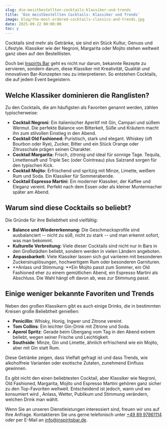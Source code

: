 ```yaml
---
slug: die-meistbestellten-cocktails-klassiker-und-trends
title: 'Die meistbestellten Cocktails: Klassiker und Trends'
image: blog/the-most-ordered-cocktails-classics-and-trends.jpg
date: 2025-09-22 00:00:00
toc: y
---
```

Cocktails sind mehr als Getränke, sie sind ein Stück Kultur, Genuss und Lifestyle. Klassiker wie der Negroni, Margarita oder Mojito stehen weltweit ganz oben auf den Bestelllisten.

Doch bei [Inspirits Bar](/) geht es nicht nur darum, bekannte Rezepte zu servieren, sondern darum, diese Klassiker mit Kreativität, Qualität und innovativen Bar-Konzepten neu zu interpretieren. So entstehen Cocktails, die auf jedem Event begeistern.

## Welche Klassiker dominieren die Ranglisten?

Zu den Cocktails, die am häufigsten als Favoriten genannt werden, zählen typischerweise:

- **Cocktail Negroni**: Ein italienischer Aperitif mit Gin, Campari und süßem Wermut. Die perfekte Balance von Bitterkeit, Süße und Kräutern macht ihn zum stilvollen Einstieg in den Abend.
- **Cocktail Old Fashioned:** Puristisch, stark und elegant. Whiskey (oft Bourbon oder Rye), Zucker, Bitter und ein Stück Orange oder Zitrusschale prägen seinen Charakter.
- **Cocktail Margarita:** Frisch, zitronig und ideal für sonnige Tage. Tequila, Limettensaft und Triple Sec (oder Cointreau) plus Salzrand sorgen für den typischen Kick.
- **Cocktail Mojito:** Erfrischend und spritzig mit Minze, Limette, weißem Rum und Soda. Ein Klassiker für Sommerabende.
- **Cocktail Espresso Martini**: Ein moderner Klassiker, der Kaffee und Eleganz vereint. Perfekt nach dem Essen oder als kleiner Muntermacher später am Abend.

## Warum sind diese Cocktails so beliebt?

Die Gründe für ihre Beliebtheit sind vielfältig:

- **Balance und Wiedererkennung:** Die Geschmacksprofile sind ausbalanciert -- nicht zu süß, nicht zu stark -- und man erkennt sofort, was man bekommt.
- **Kulturelle Verbreitung:** Viele dieser Cocktails sind nicht nur in Bars in den Großstädten beliebt, sondern werden in vielen Ländern angeboten.
- **Anpassbarkeit:** Viele Klassiker lassen sich gut variieren mit besonderen Zuckersiruplösungen, hochwertigem Rum oder besonderen Garnituren.
- **Anlass und Stimmung: **Ein Mojito passt zum Sommer, ein Old Fashioned eher zu einem gemütlichen Abend, ein Espresso Martini als Abschluss. Die Wahl hängt oft davon ab, was zur Stimmung passt.

## Einige weniger bekannte Favoriten und Trends

Neben den großen Klassikern gibt es auch einige Drinks, die in bestimmten Kreisen große Beliebtheit genießen:

- **Penicillin**: Whisky, Honig, Ingwer und Zitrone vereint.
- **Tom Collins**: Ein leichter Gin-Drink mit Zitrone und Soda.
- **Aperol Spritz**: Gerade beim Übergang vom Tag in den Abend extrem beliebt, wegen seiner Frische und Leichtigkeit.
- **Southside**: Minze, Gin und Limette, ähnlich erfrischend wie ein Mojito, aber mit Gin statt Rum.

Diese Getränke zeigen, dass Vielfalt gefragt ist und dass Trends, wie alkoholfreie Varianten oder exotische Zutaten, zunehmend Einfluss gewinnen.

Es gibt nicht den einen beliebtesten Cocktail, aber Klassiker wie Negroni, Old Fashioned, Margarita, Mojito und Espresso Martini gehören ganz sicher zu den Top-Favoriten weltweit. Entscheidend ist jedoch, wann und wo konsumiert wird , Anlass, Wetter, Publikum und Stimmung verändern, welchen Drink man wählt.

Wenn Sie an unseren Dienstleistungen interessiert sind, freuen wir uns auf Ihre Anfrage. Kontaktieren Sie uns gerne telefonisch unter [+49 89 97861114](tel:+498997861114 "[nofollow]") oder per E-Mail an info@inspiritsbar.de.